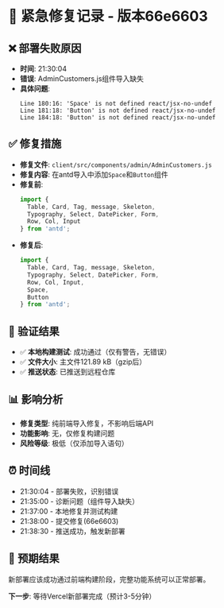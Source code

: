 # 🔧 紧急修复记录 - 版本66e6603

## ❌ **部署失败原因**
- **时间**: 21:30:04
- **错误**: AdminCustomers.js组件导入缺失
- **具体问题**:
  ```
  Line 180:16: 'Space' is not defined react/jsx-no-undef
  Line 181:18: 'Button' is not defined react/jsx-no-undef
  Line 184:18: 'Button' is not defined react/jsx-no-undef
  ```

## ✅ **修复措施**
- **修复文件**: `client/src/components/admin/AdminCustomers.js`
- **修复内容**: 在antd导入中添加`Space`和`Button`组件
- **修复前**:
  ```javascript
  import { 
    Table, Card, Tag, message, Skeleton,
    Typography, Select, DatePicker, Form,
    Row, Col, Input
  } from 'antd';
  ```
- **修复后**:
  ```javascript
  import { 
    Table, Card, Tag, message, Skeleton,
    Typography, Select, DatePicker, Form,
    Row, Col, Input,
    Space,
    Button
  } from 'antd';
  ```

## 🧪 **验证结果**
- ✅ **本地构建测试**: 成功通过（仅有警告，无错误）
- ✅ **文件大小**: 主文件121.89 kB（gzip后）
- ✅ **推送状态**: 已推送到远程仓库

## 📊 **影响分析**
- **修复类型**: 纯前端导入修复，不影响后端API
- **功能影响**: 无，仅修复构建问题
- **风险等级**: 极低（仅添加导入语句）

## ⏰ **时间线**
- 21:30:04 - 部署失败，识别错误
- 21:35:00 - 诊断问题（组件导入缺失）
- 21:37:00 - 本地修复并测试构建
- 21:38:00 - 提交修复(66e6603)
- 21:38:30 - 推送成功，触发新部署

## 🎯 **预期结果**
新部署应该成功通过前端构建阶段，完整功能系统可以正常部署。

**下一步**: 等待Vercel新部署完成（预计3-5分钟）